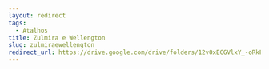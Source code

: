 ```yaml
---
layout: redirect
tags:
  - Atalhos
title: Zulmira e Wellengton
slug: zulmiraewellengton
redirect_url: https://drive.google.com/drive/folders/12v0xECGVlxY_-oRkFCF4TNNsRDAfjgIt?usp=drive_link
---
```

